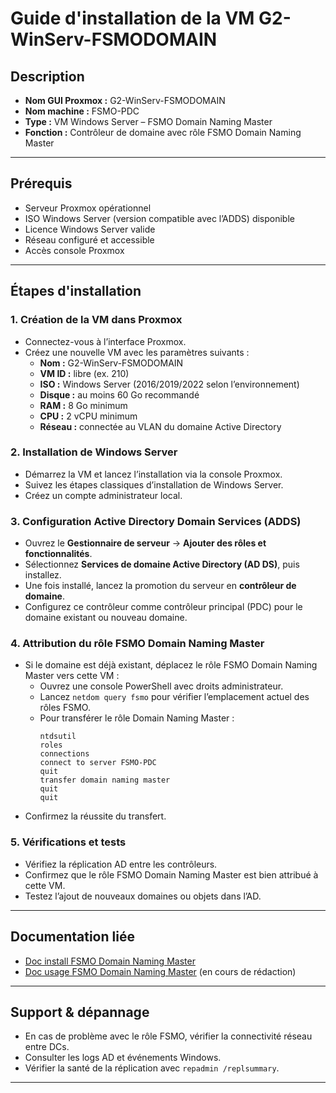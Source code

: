 # Guide d'installation de la VM G2-WinServ-FSMODOMAIN

## Description
- **Nom GUI Proxmox :** G2-WinServ-FSMODOMAIN  
- **Nom machine :** FSMO-PDC  
- **Type :** VM Windows Server – FSMO Domain Naming Master  
- **Fonction :** Contrôleur de domaine avec rôle FSMO Domain Naming Master  

---

## Prérequis
- Serveur Proxmox opérationnel  
- ISO Windows Server (version compatible avec l’ADDS) disponible  
- Licence Windows Server valide  
- Réseau configuré et accessible  
- Accès console Proxmox  

---

## Étapes d'installation

### 1. Création de la VM dans Proxmox
- Connectez-vous à l’interface Proxmox.  
- Créez une nouvelle VM avec les paramètres suivants :  
  - **Nom :** G2-WinServ-FSMODOMAIN  
  - **VM ID :** libre (ex. 210)  
  - **ISO :** Windows Server (2016/2019/2022 selon l’environnement)  
  - **Disque :** au moins 60 Go recommandé  
  - **RAM :** 8 Go minimum  
  - **CPU :** 2 vCPU minimum  
  - **Réseau :** connectée au VLAN du domaine Active Directory  

### 2. Installation de Windows Server
- Démarrez la VM et lancez l’installation via la console Proxmox.  
- Suivez les étapes classiques d’installation de Windows Server.  
- Créez un compte administrateur local.  

### 3. Configuration Active Directory Domain Services (ADDS)
- Ouvrez le **Gestionnaire de serveur** → **Ajouter des rôles et fonctionnalités**.  
- Sélectionnez **Services de domaine Active Directory (AD DS)**, puis installez.  
- Une fois installé, lancez la promotion du serveur en **contrôleur de domaine**.  
- Configurez ce contrôleur comme contrôleur principal (PDC) pour le domaine existant ou nouveau domaine.  

### 4. Attribution du rôle FSMO Domain Naming Master
- Si le domaine est déjà existant, déplacez le rôle FSMO Domain Naming Master vers cette VM :  
  - Ouvrez une console PowerShell avec droits administrateur.  
  - Lancez `netdom query fsmo` pour vérifier l’emplacement actuel des rôles FSMO.  
  - Pour transférer le rôle Domain Naming Master :  
    ```
    ntdsutil
    roles
    connections
    connect to server FSMO-PDC
    quit
    transfer domain naming master
    quit
    quit
    ```
- Confirmez la réussite du transfert.  

### 5. Vérifications et tests
- Vérifiez la réplication AD entre les contrôleurs.  
- Confirmez que le rôle FSMO Domain Naming Master est bien attribué à cette VM.  
- Testez l’ajout de nouveaux domaines ou objets dans l’AD.  

---

## Documentation liée
- [Doc install FSMO Domain Naming Master](../docs/install/FSMODOMAIN.md)  
- [Doc usage FSMO Domain Naming Master](../docs/usage/FSMODOMAIN.md) (en cours de rédaction)  

---

## Support & dépannage
- En cas de problème avec le rôle FSMO, vérifier la connectivité réseau entre DCs.  
- Consulter les logs AD et événements Windows.  
- Vérifier la santé de la réplication avec `repadmin /replsummary`.  

---
